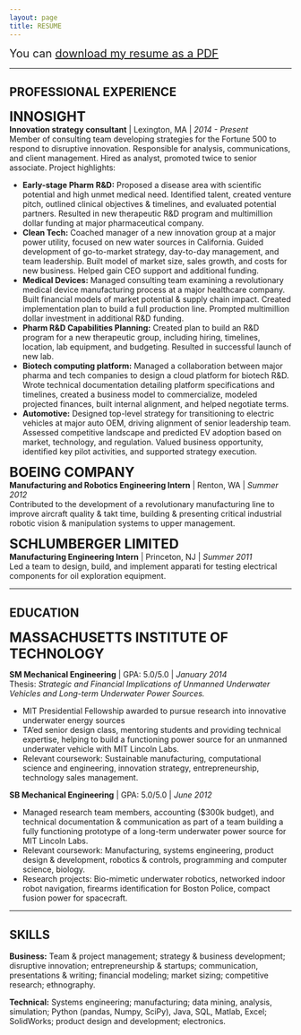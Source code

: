 ```yaml
---
layout: page
title: RESUME
---
```


<span style="font-size:1.25rem;">You can <a href="public/Winston_Larson_Resume.pdf">download my resume as a PDF</a></span>

----

## PROFESSIONAL EXPERIENCE

<span style="font-size:1.5rem;">**INNOSIGHT**</span><br>
**Innovation strategy consultant** | Lexington, MA | *2014 - Present*<br>
Member of consulting team developing strategies for the Fortune 500 to respond to disruptive innovation. Responsible for analysis, communications, and client management. Hired as analyst, promoted twice to senior associate. Project highlights:

* **Early-stage Pharm R&D:** Proposed a disease area with scientific potential and high unmet medical need. Identified talent, created venture pitch, outlined clinical objectives & timelines, and evaluated potential partners. Resulted in new therapeutic R&D program and multimillion dollar funding at major pharmaceutical company.
* **Clean Tech:** Coached manager of a new innovation group at a major power utility, focused on new water sources in California. Guided development of go-to-market strategy, day-to-day management, and team leadership. Built model of market size, sales growth, and costs for new business. Helped gain CEO support and additional funding.
* **Medical Devices:** Managed consulting team examining a revolutionary medical device manufacturing process at a major healthcare company. Built financial models of market potential & supply chain impact. Created implementation plan to build a full production line. Prompted multimillion dollar investment in additional R&D funding.
* **Pharm R&D Capabilities Planning:** Created plan to build an R&D program for a new therapeutic group, including hiring, timelines, location, lab equipment, and budgeting. Resulted in successful launch of new lab.
* **Biotech computing platform:** Managed a collaboration between major pharma and tech companies to design a cloud platform for biotech R&D. Wrote technical documentation detailing platform specifications and timelines, created a business model to commercialize, modeled projected finances, built internal alignment, and helped negotiate terms.
* **Automotive:** Designed top-level strategy for transitioning to electric vehicles at major auto OEM, driving alignment of senior leadership team. Assessed competitive landscape and predicted EV adoption based on market, technology, and regulation. Valued business opportunity, identified key pilot activities, and supported strategy execution.

<span style="font-size:1.5rem;">**BOEING COMPANY**</span><br>
**Manufacturing and Robotics Engineering Intern** | Renton, WA | *Summer 2012*<br>
Contributed to the development of a revolutionary manufacturing line to improve aircraft quality & takt time, building & presenting critical industrial robotic vision & manipulation systems to upper management.

<span style="font-size:1.5rem;">**SCHLUMBERGER LIMITED**</span><br>
**Manufacturing Engineering Intern** | Princeton, NJ | *Summer 2011*<br>
Led a team to design, build, and implement apparati for testing electrical components for oil exploration equipment.

----

## EDUCATION

<span style="font-size:1.5rem;">**MASSACHUSETTS INSTITUTE OF TECHNOLOGY**</span>

**SM Mechanical Engineering** | GPA: 5.0/5.0 | *January 2014*<br>
Thesis: *Strategic and Financial Implications of Unmanned Underwater Vehicles and Long-term Underwater Power Sources.*<br>
* MIT Presidential Fellowship awarded to pursue research into innovative underwater energy sources
* TA’ed senior design class, mentoring students and providing technical expertise, helping to build a functioning power source for an unmanned underwater vehicle with MIT Lincoln Labs.
* Relevant coursework: Sustainable manufacturing, computational science and engineering, innovation strategy, entrepreneurship, technology sales management.

**SB Mechanical Engineering** | GPA: 5.0/5.0 | *June 2012*<br>
* Managed research team members, accounting ($300k budget), and technical documentation & communication as part of a team building a fully functioning prototype of a long-term underwater power source for MIT Lincoln Labs.
* Relevant coursework: Manufacturing, systems engineering, product design & development, robotics & controls, programming and computer science, biology.
* Research projects: Bio-mimetic underwater robotics, networked indoor robot navigation, firearms identification for Boston Police, compact fusion power for spacecraft.

----

## SKILLS

**Business:** Team & project management; strategy & business development; disruptive innovation; entrepreneurship & startups; communication, presentations & writing; financial modeling; market sizing; competitive research; ethnography.

**Technical:** Systems engineering; manufacturing; data mining, analysis, simulation; Python (pandas, Numpy, SciPy), Java, SQL, Matlab, Excel; SolidWorks; product design and development; electronics.
